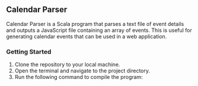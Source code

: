 ## Calendar Parser

Calendar Parser is a Scala program that parses a text file of event details and outputs a JavaScript file containing an array of events. This is useful for generating calendar events that can be used in a web application.

### Getting Started
1. Clone the repository to your local machine.
2. Open the terminal and navigate to the project directory.
3. Run the following command to compile the program:

